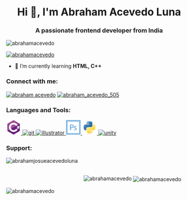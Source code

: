 <h1 align="center">Hi 👋, I'm Abraham Acevedo Luna</h1>
<h3 align="center">A passionate frontend developer from India</h3>

<p align="left"> <img src="https://komarev.com/ghpvc/?username=abrahamacevedo&label=Profile%20views&color=0e75b6&style=flat" alt="abrahamacevedo" /> </p>

<p align="left"> <a href="https://github.com/ryo-ma/github-profile-trophy"><img src="https://github-profile-trophy.vercel.app/?username=abrahamacevedo" alt="abrahamacevedo" /></a> </p>

- 🌱 I’m currently learning **HTML, C++**

<h3 align="left">Connect with me:</h3>
<p align="left">
<a href="https://fb.com/abraham acevedo" target="blank"><img align="center" src="https://raw.githubusercontent.com/rahuldkjain/github-profile-readme-generator/master/src/images/icons/Social/facebook.svg" alt="abraham acevedo" height="30" width="40" /></a>
<a href="https://instagram.com/abraham_acevedo_505" target="blank"><img align="center" src="https://raw.githubusercontent.com/rahuldkjain/github-profile-readme-generator/master/src/images/icons/Social/instagram.svg" alt="abraham_acevedo_505" height="30" width="40" /></a>
</p>

<h3 align="left">Languages and Tools:</h3>
<p align="left"> <a href="https://www.w3schools.com/cs/" target="_blank" rel="noreferrer"> <img src="https://raw.githubusercontent.com/devicons/devicon/master/icons/csharp/csharp-original.svg" alt="csharp" width="40" height="40"/> </a> <a href="https://git-scm.com/" target="_blank" rel="noreferrer"> <img src="https://www.vectorlogo.zone/logos/git-scm/git-scm-icon.svg" alt="git" width="40" height="40"/> </a> <a href="https://www.adobe.com/in/products/illustrator.html" target="_blank" rel="noreferrer"> <img src="https://www.vectorlogo.zone/logos/adobe_illustrator/adobe_illustrator-icon.svg" alt="illustrator" width="40" height="40"/> </a> <a href="https://www.photoshop.com/en" target="_blank" rel="noreferrer"> <img src="https://raw.githubusercontent.com/devicons/devicon/master/icons/photoshop/photoshop-line.svg" alt="photoshop" width="40" height="40"/> </a> <a href="https://www.python.org" target="_blank" rel="noreferrer"> <img src="https://raw.githubusercontent.com/devicons/devicon/master/icons/python/python-original.svg" alt="python" width="40" height="40"/> </a> <a href="https://unity.com/" target="_blank" rel="noreferrer"> <img src="https://www.vectorlogo.zone/logos/unity3d/unity3d-icon.svg" alt="unity" width="40" height="40"/> </a> </p>

<h3 align="left">Support:</h3>
<p><a href="https://ko-fi.com/abrahamjosueacevedoluna"> <img align="left" src="https://cdn.ko-fi.com/cdn/kofi3.png?v=3" height="50" width="210" alt="abrahamjosueacevedoluna" /></a></p><br><br>

<p><img align="left" src="https://github-readme-stats.vercel.app/api/top-langs?username=abrahamacevedo&show_icons=true&locale=en&layout=compact" alt="abrahamacevedo" /></p>

<p>&nbsp;<img align="center" src="https://github-readme-stats.vercel.app/api?username=abrahamacevedo&show_icons=true&locale=en" alt="abrahamacevedo" /></p>

<p><img align="center" src="https://github-readme-streak-stats.herokuapp.com/?user=abrahamacevedo&" alt="abrahamacevedo" /></p>
